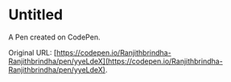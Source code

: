 # Untitled

A Pen created on CodePen.

Original URL: [https://codepen.io/Ranjithbrindha-Ranjithbrindha/pen/yyeLdeX](https://codepen.io/Ranjithbrindha-Ranjithbrindha/pen/yyeLdeX).

